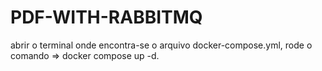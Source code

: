 # PDF-WITH-RABBITMQ

abrir o terminal onde encontra-se o arquivo docker-compose.yml, rode o comando => docker compose up -d.
